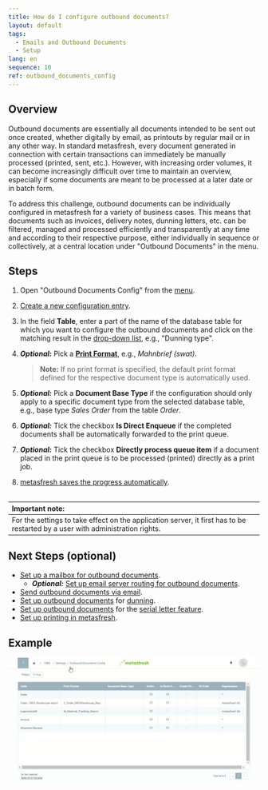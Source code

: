```yaml
---
title: How do I configure outbound documents?
layout: default
tags:
  - Emails and Outbound Documents
  - Setup
lang: en
sequence: 10
ref: outbound_documents_config
---
```


## Overview
Outbound documents are essentially all documents intended to be sent out once created, whether digitally by email, as printouts by regular mail or in any other way. In standard metasfresh, every document generated in connection with certain transactions can immediately be manually processed (printed, sent, etc.). However, with increasing order volumes, it can become increasingly difficult over time to maintain an overview, especially if some documents are meant to be processed at a later date or in batch form.

To address this challenge, outbound documents can be individually configured in metasfresh for a variety of business cases. This means that documents such as invoices, delivery notes, dunning letters, etc. can be filtered, managed and processed efficiently and transparently at any time and according to their respective purpose, either individually in sequence or collectively, at a central location under "Outbound Documents" in the menu.

## Steps
1. Open "Outbound Documents Config" from the [menu](Menu).
1. [Create a new configuration entry](New_Record_Window).
1. In the field **Table**, enter a part of the name of the database table for which you want to configure the outbound documents and click on the matching result in the <a href="Keyboard_shortcuts_reference#dropdown" title="Dynamic Search Box (Autocompletion)">drop-down list</a>, e.g., "Dunning type".
1. ***Optional:*** Pick a [**Print Format**](Add_print_format), e.g., *Mahnbrief (swat)*.
    >**Note:** If no print format is specified, the default print format defined for the respective document type is automatically used.

1. ***Optional:*** Pick a **Document Base Type** if the configuration should only apply to a specific document type from the selected database table, e.g., base type *Sales Order* from the table *Order*.
1. ***Optional:*** Tick the checkbox **Is Direct Enqueue** if the completed documents shall be automatically forwarded to the print queue.
1. ***Optional:*** Tick the checkbox **Directly process queue item** if a document placed in the print queue is to be processed (printed) directly as a print job.
1. [metasfresh saves the progress automatically](Saveindicator).
<br><br>

| **Important note:** |
| :--- |
| For the settings to take effect on the application server, it first has to be restarted by a user with administration rights. |

## Next Steps (optional)
- [Set up a mailbox for outbound documents](Outbound_documents_setup_email_server).
    - ***Optional:*** [Set up email server routing for outbound documents](Setup_email_server_routing).
- [Send outbound documents via email](Send_email_from_outbound_docs).
- [Set up outbound documents](Outbound_Documents_Config_Dunning) for [dunning](Dunning_Run).
- [Set up outbound documents](Outbound_documents_config_serial_letters) for the [serial letter feature](Create_serial_letters).
- [Set up printing in metasfresh](Printing_PDF_Setup_Guide).

## Example
<kbd><img src="assets/Outbound_documents_config+dunning.gif" alt="GIF: How to configure outbound documents"></kbd>
